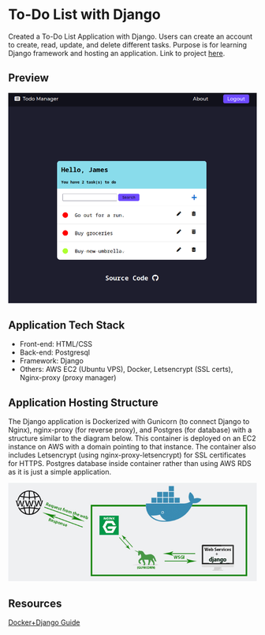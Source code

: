 # To-Do List with Django
Created a To-Do List Application with Django. Users can create an account to create, read, update, and delete different tasks. Purpose is for learning Django framework and hosting an application. Link to project [here](https://todo.jamesyy.info/).

## Preview


![](./src/screenshot.png)

## Application Tech Stack
- Front-end: HTML/CSS
- Back-end: Postgresql
- Framework: Django
- Others: AWS EC2 (Ubuntu VPS), Docker, Letsencrypt (SSL certs), Nginx-proxy (proxy manager)
## Application Hosting Structure

The Django application is Dockerized with Gunicorn (to connect Django to Nginx), nginx-proxy (for reverse proxy), and Postgres (for database) with a structure similar to the diagram below. This container is deployed on an EC2 instance on AWS with a domain pointing to that instance. The container also includes Letsencrypt (using nginx-proxy-letsencrypt) for SSL certificates for HTTPS. Postgres database inside container rather than using AWS RDS as it is just a simple application. 

![](./src/project-structure.jpg)

## Resources
[Docker+Django Guide](https://testdriven.io/blog/dockerizing-django-with-postgres-gunicorn-and-nginx/#static-files)